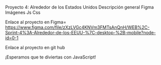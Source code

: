 Proyecto 4: Alrededor de los Estados Unidos
Descripción general
Figma
Imágenes
Js
Css

Enlace al proyecto en Figma= https://www.figma.com/file/zXzLVGc4KNVm3FMTsAnQnH/WEB%2C-Sprint-4%3A-Alrededor-de-los-EEUU-%7C-desktop-%2B-mobile?node-id=0-1

Enlace al proyecto en git hub

¡Esperamos que te diviertas con JavaScript!